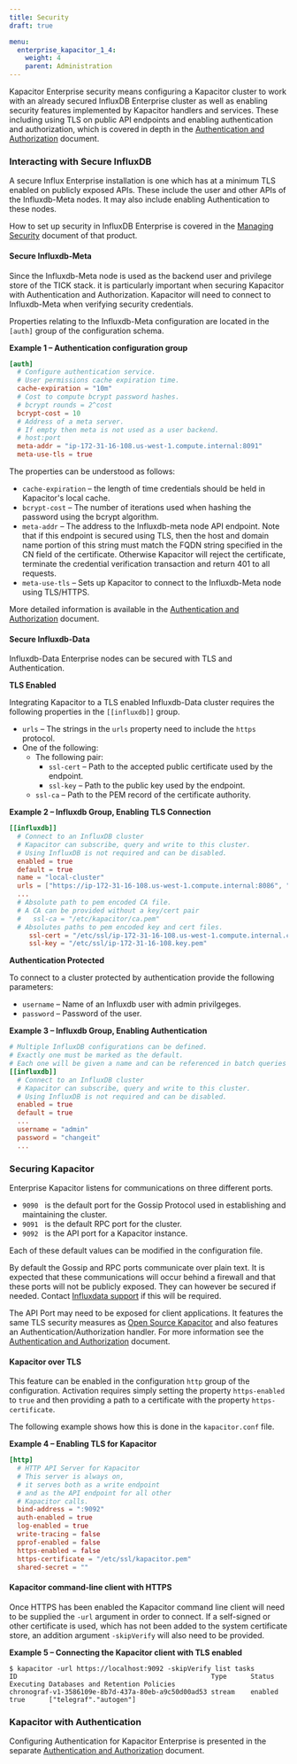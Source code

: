 ```yaml
---
title: Security
draft: true

menu:
  enterprise_kapacitor_1_4:
    weight: 4
    parent: Administration
---
```


Kapacitor Enterprise security means configuring a Kapacitor cluster to work with
an already secured InfluxDB Enterprise cluster as well as enabling security
features implemented by Kapacitor handlers and services.  These including using
TLS on public API endpoints and enabling authentication and authorization, which
is covered in depth in the [Authentication and Authorization](/enterprise_kapacitor/v1.4/administration/auth/) document.    

### Interacting with Secure InfluxDB

A secure Influx Enterprise installation is one which has at a minimum TLS
enabled on publicly exposed APIs.  These include the user and other APIs of
the Influxdb-Meta nodes.  It may also include enabling Authentication to these
nodes.  

How to set up security in InfluxDB Enterprise is covered in the [Managing Security](/enterprise_influxdb/v1.5/administration/security/)
document of that product.

#### Secure Influxdb-Meta

Since the Influxdb-Meta node is used as the backend user and privilege store of the
TICK stack. it is particularly important when securing Kapacitor with
Authentication and Authorization.  Kapacitor will need to connect to Influxdb-Meta
when verifying security credentials.

Properties relating to the Influxdb-Meta configuration are located in the `[auth]`
group of the configuration schema.  

**Example 1 &ndash; Authentication configuration group**
```toml
[auth]
  # Configure authentication service.
  # User permissions cache expiration time.
  cache-expiration = "10m"
  # Cost to compute bcrypt password hashes.
  # bcrypt rounds = 2^cost
  bcrypt-cost = 10
  # Address of a meta server.
  # If empty then meta is not used as a user backend.
  # host:port
  meta-addr = "ip-172-31-16-108.us-west-1.compute.internal:8091"
  meta-use-tls = true
```

The properties can be understood as follows:

* `cache-expiration` &ndash; the length of time credentials should be held in Kapacitor's local cache.
* `bcrypt-cost` &ndash; The number of iterations used when hashing the password using the bcrypt algorithm.
* `meta-addr` &ndash; The address to the Influxdb-meta node API endpoint.  Note that if this endpoint is secured using TLS, then the host and domain name portion of this string must match the FQDN string specified in the CN field of the certificate.  Otherwise Kapacitor will reject the certificate, terminate the credential verification transaction and return 401 to all requests.
* `meta-use-tls` &ndash; Sets up Kapacitor to connect to the Influxdb-Meta node using TLS/HTTPS.

More detailed information is available in the
[Authentication and Authorization](/enterprise_kapacitor/v1.4/administration/auth/)
document.  

#### Secure Influxdb-Data

Influxdb-Data Enterprise nodes can be secured with TLS and Authentication.

**TLS Enabled**

Integrating Kapacitor to a TLS enabled Influxdb-Data cluster requires the following
properties in the `[[influxdb]]` group.

* `urls` &ndash; The strings in the `urls` property need to include the `https` protocol.  
* One of the following:
   * The following pair:
      * `ssl-cert` &ndash; Path to the accepted public certificate used by the endpoint.
      * `ssl-key` &ndash; Path to the public key used by the endpoint.
   * `ssl-ca` &ndash; Path to the PEM record of the certificate authority.

**Example 2 &ndash; Influxdb Group, Enabling TLS Connection**
```toml
[[influxdb]]
  # Connect to an InfluxDB cluster
  # Kapacitor can subscribe, query and write to this cluster.
  # Using InfluxDB is not required and can be disabled.
  enabled = true
  default = true
  name = "local-cluster"
  urls = ["https://ip-172-31-16-108.us-west-1.compute.internal:8086", "https://ip-172-31-16-140.us-west-1.compute.internal:8086", "https://ip-172-31-17-7.us-west-1.compute.internal:8086" ]
  ...
  # Absolute path to pem encoded CA file.
  # A CA can be provided without a key/cert pair
  #   ssl-ca = "/etc/kapacitor/ca.pem"
  # Absolutes paths to pem encoded key and cert files.
     ssl-cert = "/etc/ssl/ip-172-31-16-108.us-west-1.compute.internal.crt"
     ssl-key = "/etc/ssl/ip-172-31-16-108.key.pem"

```

**Authentication Protected**

To connect to a cluster protected by authentication provide the following parameters:

* `username` &ndash; Name of an Influxdb user with admin privilgeges.
* `password` &ndash; Password of the user.

**Example 3 &ndash; Influxdb Group, Enabling Authentication**
```toml
# Multiple InfluxDB configurations can be defined.
# Exactly one must be marked as the default.
# Each one will be given a name and can be referenced in batch queries and InfluxDBOut nodes.
[[influxdb]]
  # Connect to an InfluxDB cluster
  # Kapacitor can subscribe, query and write to this cluster.
  # Using InfluxDB is not required and can be disabled.
  enabled = true
  default = true
  ...
  username = "admin"
  password = "changeit"
  ...
```

### Securing Kapacitor

Enterprise Kapacitor listens for communications on three different ports.

* `9090` &nbsp; is the default port for the Gossip Protocol used in establishing and maintaining the cluster.
* `9091` &nbsp; is the default RPC port for the cluster.
* `9092` &nbsp; is the API port for a Kapacitor instance.

Each of these default values can be modified in the configuration file.

By default the Gossip and RPC ports communicate over plain text.  It is expected
that these communications will occur behind a firewall and that these ports
will not be publicly exposed. They can however be secured if needed.  Contact
[Influxdata support](mailto:Support@InfluxData.com) if this will be
required.

The API Port may need to be exposed for client applications.  It features the
same TLS security measures as
[Open Source Kapacitor](/kapacitor/v1.4/administration/security/#kapacitor-security)
and also features an Authentication/Authorization handler. For more information
see the [Authentication and Authorization](/enterprise_kapacitor/v1.4/administration/auth/)
document.

#### Kapacitor over TLS

This feature can be enabled in the configuration `http` group of the configuration.
Activation requires simply setting the property `https-enabled` to `true` and
then providing a path to a certificate with the property `https-certificate`.

The following example shows how this is done in the `kapacitor.conf` file.

**Example 4 &ndash; Enabling TLS for Kapacitor**
```toml
[http]
  # HTTP API Server for Kapacitor
  # This server is always on,
  # it serves both as a write endpoint
  # and as the API endpoint for all other
  # Kapacitor calls.
  bind-address = ":9092"
  auth-enabled = true
  log-enabled = true
  write-tracing = false
  pprof-enabled = false
  https-enabled = false
  https-certificate = "/etc/ssl/kapacitor.pem"
  shared-secret = ""
```

#### Kapacitor command-line client with HTTPS

Once HTTPS has been enabled the Kapacitor command line client will need to be
supplied the `-url` argument in order to connect.  If a self-signed or other
certificate is used, which has not been added to the system certificate store,
an addition argument `-skipVerify` will also need to be provided.

**Example 5 &ndash; Connecting the Kapacitor client with TLS enabled**
```
$ kapacitor -url https://localhost:9092 -skipVerify list tasks
ID                                                 Type      Status    Executing Databases and Retention Policies
chronograf-v1-3586109e-8b7d-437a-80eb-a9c50d00ad53 stream    enabled   true      ["telegraf"."autogen"]
```

### Kapacitor with Authentication

Configuring Authentication for Kapacitor Enterprise is presented in the separate
[Authentication and Authorization](/enterprise_kapacitor/v1.4/administration/auth/)
document.
